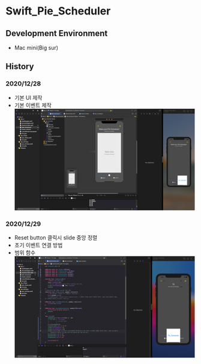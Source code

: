 # Swift_Pie_Scheduler

## Development Environment
* Mac mini(Big sur)

## History
### 2020/12/28
* 기본 UI 제작
* 기본 이벤트 제작
![snapshot](./IMG/2020_12_28.png)
### 2020/12/29
* Reset button 클릭시 slide 중앙 정렬
* 초기 이벤트 연결 방법 
* 범위 함수 
![snapshot](./IMG/2020_12_29.png)
